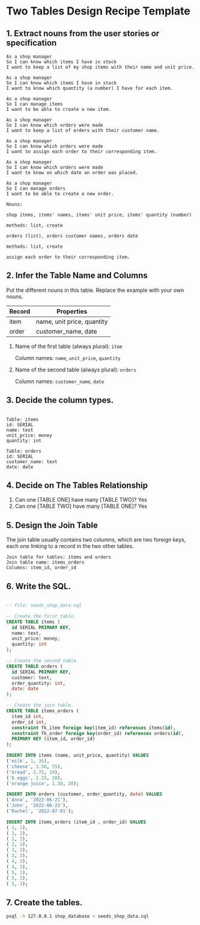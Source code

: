 # Two Tables Design Recipe Template

## 1. Extract nouns from the user stories or specification

```
As a shop manager
So I can know which items I have in stock
I want to keep a list of my shop items with their name and unit price.

As a shop manager
So I can know which items I have in stock
I want to know which quantity (a number) I have for each item.

As a shop manager
So I can manage items
I want to be able to create a new item.

As a shop manager
So I can know which orders were made
I want to keep a list of orders with their customer name.

As a shop manager
So I can know which orders were made
I want to assign each order to their corresponding item.

As a shop manager
So I can know which orders were made
I want to know on which date an order was placed. 

As a shop manager
So I can manage orders
I want to be able to create a new order.
```

```
Nouns:

shop items, items' names, items' unit price, items' quantity (number)

methods: list, create

orders (list), orders customer names, orders date

methods: list, create

assign each order to their corresponding item.
```

## 2. Infer the Table Name and Columns

Put the different nouns in this table. Replace the example with your own nouns.

| Record                | Properties                 |
| --------------------- | ---------------------------|
| item                  | name, unit price, quantity | 
| order                 | customer_name, date             |

1. Name of the first table (always plural): `item` 

    Column names: `name`, `unit_price`, `quantity`

2. Name of the second table (always plural): `orders` 

    Column names: `customer_name`, `date`

## 3. Decide the column types.
```

Table: items
id: SERIAL
name: text
unit_price: money
quantity: int

Table: orders
id: SERIAL
customer_name: text
date: date
```

## 4. Decide on The Tables Relationship

1. Can one [TABLE ONE] have many [TABLE TWO]? Yes
2. Can one [TABLE TWO] have many [TABLE ONE]? Yes

## 5. Design the Join Table

The join table usually contains two columns, which are two foreign keys, each one linking to a record in the two other tables.

```
Join table for tables: items and orders
Join table name: items_orders
Columns: item_id, order_id
```
## 6. Write the SQL.

```sql

-- file: seeds_shop_data.sql

-- Create the first table.
CREATE TABLE items (
  id SERIAL PRIMARY KEY,
  name: text,
  unit_price: money,
  quantity: int
);

-- Create the second table.
CREATE TABLE orders (
  id SERIAL PRIMARY KEY,
  customer: text,
  order_quantity: int,
  date: date
);

-- Create the join table.
CREATE TABLE items_orders (
  item_id int,
  order_id int,
  constraint fk_item foreign key(item_id) references items(id),
  constraint fk_order foreign key(order_id) references orders(id),
  PRIMARY KEY (item_id, order_id)
);

INSERT INTO items (name, unit_price, quantity) VALUES
('milk', 1, 35),
('cheese', 3.50, 55),
('bread', 2.75, 10),
('6 eggs', 2.33, 28),
('orange juice', 1.30, 20);

INSERT INTO orders (customer, order_quantity, date) VALUES
('Anna', '2022-06-21'),
('John', '2022-06-23'),
('Rachel', '2022-07-01');

INSERT INTO items_orders (item_id , order_id) VALUES
( 1, 1),
( 1, 2),
( 1, 3),
( 2, 1),
( 3, 2),
( 3, 3),
( 4, 2),
( 4, 3),
( 5, 1),
( 5, 2),
( 5, 3);
```

## 7. Create the tables.

```bash
psql -h 127.0.0.1 shop_database < seeds_shop_data.sql
```